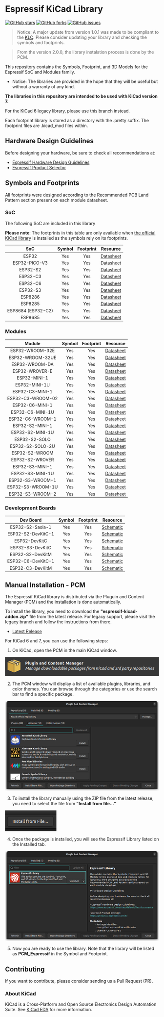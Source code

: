 # Espressif KiCad Library

[![GitHub stars](https://img.shields.io/github/stars/espressif/kicad-libraries)](https://github.com/espressif/kicad-libraries/stargazers)
[![GitHub forks](https://img.shields.io/github/forks/espressif/kicad-libraries)](https://github.com/espressif/kicad-libraries/network)
[![GitHub issues](https://img.shields.io/github/issues/espressif/kicad-libraries)](https://github.com/espressif/kicad-libraries/issues)

> Notice: A major update from version 1.0.1 was made to be compliant to the [KLC](https://klc.kicad.org/). Please consider updating your library and checking the symbols and footprints.

> From the version 2.0.0, the library instalation process is done by the PCM.

This repository contains the Symbols, Footprint, and 3D Models for the Espressif SoC and Modules family.


* Notice: The libraries are provided in the hope that they will be useful but without a warranty of any kind.

**The libraries in this repository are intended to be used with KiCad version 7.**

For the KiCad 6 legacy library, please use [this branch](https://github.com/espressif/kicad-libraries/tree/legacy_kicad6) instead.

Each footprint library is stored as a directory with the .pretty suffix. The footprint files are .kicad_mod files within.

## Hardware Design Guidelines

Before designing your hardware, be sure to check all recommendations at:

* [Espressif Hardware Design Guidelines](https://www.espressif.com/sites/default/files/documentation/esp32_hardware_design_guidelines_en.pdf)
* [Espressif Product Selector](https://products.espressif.com/#/)

## Symbols and Footprints

All footprints were designed according to the Recommended PCB Land Pattern section present on each module datasheet.

### SoC

The following SoC are included in this library

**Please note**: The footprints in this table are only available when [the official KiCad library](https://gitlab.com/kicad/libraries/kicad-footprints) is installed as the symbols rely on its footprints.

| SoC               | Symbol | Footprint | Resource                                                                                               |
|:-----------------:|:------:|:---------:|:------------------------------------------------------------------------------------------------------:|
|ESP32              |Yes     |Yes        |[Datasheet](https://www.espressif.com/sites/default/files/documentation/esp32_datasheet_en.pdf)         |
|ESP32-PICO-V3      |Yes     |Yes        |[Datasheet](https://www.espressif.com/sites/default/files/documentation/esp32-pico-v3_datasheet_en.pdf) |
|ESP32-S2           |Yes     |Yes        |[Datasheet](https://www.espressif.com/sites/default/files/documentation/esp32-s2_datasheet_en.pdf)      |
|ESP32-C3           |Yes     |Yes        |[Datasheet](https://www.espressif.com/sites/default/files/documentation/esp32-c3_datasheet_en.pdf)      |
|ESP32-C6           |Yes     |Yes        |[Datasheet](https://www.espressif.com/sites/default/files/documentation/esp32-c6_datasheet_en.pdf)      |
|ESP32-S3           |Yes     |Yes        |[Datasheet](https://www.espressif.com/sites/default/files/documentation/esp32-s3_datasheet_en.pdf)      |
|ESP8286            |Yes     |Yes        |[Datasheet](https://www.espressif.com/sites/default/files/documentation/0a-esp8266ex_datasheet_en.pdf)  |
|ESP8285            |Yes     |Yes        |[Datasheet](https://www.espressif.com/sites/default/files/documentation/0a-esp8285_datasheet_en.pdf)    |
|ESP8684 (ESP32-C2) |Yes     |Yes        |[Datasheet](https://www.espressif.com/sites/default/files/documentation/esp8684_datasheet_en.pdf)       |
|ESP8685            |Yes     |Yes        |[Datasheet](https://www.espressif.com/sites/default/files/documentation/esp8685_datasheet_en.pdf)       |

### Modules

| Module           | Symbol | Footprint | Resource                                                                                                                    |
|:----------------:|:------:|:---------:|:---------------------------------------------------------------------------------------------------------------------------:|
|ESP32-WROOM-32E   |Yes     |Yes        |[Datasheet](https://www.espressif.com/sites/default/files/documentation/esp32-wroom-32e_esp32-wroom-32ue_datasheet_en.pdf)   |
|ESP32-WROOM-32UE  |Yes     |Yes        |[Datasheet](https://www.espressif.com/sites/default/files/documentation/esp32-wroom-32e_esp32-wroom-32ue_datasheet_en.pdf)   |
|ESP32-WROOM-DA    |Yes     |Yes        |[Datasheet](https://www.espressif.com/sites/default/files/documentation/esp32-wroom-da_datasheet_en.pdf)                     |
|ESP32-WROVER-E    |Yes     |Yes        |[Datasheet](https://www.espressif.com/sites/default/files/documentation/esp32-wrover-e_esp32-wrover-ie_datasheet_en.pdf)     |
|ESP32-MINI-1      |Yes     |Yes        |[Datasheet](https://www.espressif.com/sites/default/files/documentation/esp32-mini-1_datasheet_en.pdf)                       |
|ESP32-MINI-1U     |Yes     |Yes        |[Datasheet](https://www.espressif.com/sites/default/files/documentation/esp32-mini-1_datasheet_en.pdf)                       |
|ESP32-C3-MINI-1   |Yes     |Yes        |[Datasheet](https://www.espressif.com/sites/default/files/documentation/esp32-c3-mini-1_datasheet_en.pdf)                    |
|ESP32-C3-WROOM-02 |Yes     |Yes        |[Datasheet](https://www.espressif.com/sites/default/files/documentation/esp32-c3-wroom-02_datasheet_en.pdf)                  |
|ESP32-C6-MINI-1   |Yes     |Yes        |[Datasheet](https://www.espressif.com/sites/default/files/documentation/esp32-c6-mini-1_datasheet_en.pdf)                    |
|ESP32-C6-MINI-1U  |Yes     |Yes        |[Datasheet](https://www.espressif.com/sites/default/files/documentation/esp32-c6-mini-1_datasheet_en.pdf)                    |
|ESP32-C6-WROOM-1  |Yes     |Yes        |[Datasheet](https://www.espressif.com/sites/default/files/documentation/esp32-c6-wroom-1_datasheet_en.pdf)                   |
|ESP32-S2-MINI-1   |Yes     |Yes        |[Datasheet](https://www.espressif.com/sites/default/files/documentation/esp32-s2-mini-1_esp32-s2-mini-1u_datasheet_en.pdf)   |
|ESP32-S2-MINI-1U  |Yes     |Yes        |[Datasheet](https://www.espressif.com/sites/default/files/documentation/esp32-s2-mini-1_esp32-s2-mini-1u_datasheet_en.pdf)   |
|ESP32-S2-SOLO     |Yes     |Yes        |[Datasheet](https://www.espressif.com/sites/default/files/documentation/esp32-s2-solo_esp32-s2-solo-u_datasheet_en.pdf)      |
|ESP32-S2-SOLO-2U  |Yes     |Yes        |[Datasheet](https://www.espressif.com/sites/default/files/documentation/esp32-s2-solo-2_esp32-s2-solo-2u_datasheet_en.pdf)   |
|ESP32-S2-WROOM    |Yes     |Yes        |[Datasheet](https://www.espressif.com/sites/default/files/documentation/esp32-s2-wroom_esp32-s2-wroom-i_datasheet_en.pdf)    |
|ESP32-S2-WROVER   |Yes     |Yes        |[Datasheet](https://www.espressif.com/sites/default/files/documentation/esp32-s2-wrover_esp32-s2-wrover-i_datasheet_en.pdf)  |
|ESP32-S3-MINI-1   |Yes     |Yes        |[Datasheet](https://www.espressif.com/sites/default/files/documentation/esp32-s3-mini-1_mini-1u_datasheet_en.pdf)            |
|ESP32-S3-MINI-1U  |Yes     |Yes        |[Datasheet](https://www.espressif.com/sites/default/files/documentation/esp32-s3-mini-1_mini-1u_datasheet_en.pdf)            |
|ESP32-S3-WROOM-1  |Yes     |Yes        |[Datasheet](https://www.espressif.com/sites/default/files/documentation/esp32-s3-wroom-1_wroom-1u_datasheet_en.pdf)          |
|ESP32-S3-WROOM-1U |Yes     |Yes        |[Datasheet](https://www.espressif.com/sites/default/files/documentation/esp32-s3-wroom-1_wroom-1u_datasheet_en.pdf)          |
|ESP32-S3-WROOM-2  |Yes     |Yes        |[Datasheet](https://www.espressif.com/sites/default/files/documentation/esp32-s3-wroom-2_datasheet_en.pdf)                   |

### Development Boards

| Dev Board       | Symbol | Footprint | Resource                                                                                    |
|:---------------:|:------:|:---------:|:-------------------------------------------------------------------------------------------:|
|ESP32-S2-Saola-1 |Yes     |Yes        |[Schematic](https://dl.espressif.com/dl/schematics/ESP32-S2-SAOLA-1_V1.1_schematics.pdf)     |
|ESP32-S2-DevKitC-1|Yes    |Yes        |[Schematic](https://dl.espressif.com/dl/schematics/esp-idf/SCH_ESP32-S2-DEVKITC-1_V1_20220817.pdf) |
|ESP32-DevKitC    |Yes     |Yes        |[Schematic](https://dl.espressif.com/dl/schematics/esp32_devkitc_v4-sch.pdf)                 |
|ESP32-S3-DevKitC |Yes     |Yes        |[Schematic](https://dl.espressif.com/dl/schematics/SCH_ESP32-S3-DevKitC-1_V1.1_20220413.pdf) |
|ESP32-S2-DevKitM |Yes     |Yes        |[Schematic](https://dl.espressif.com/dl/schematics/ESP32-S2-DevKitM-1_V1_Schematics.pdf)     |
|ESP32-C6-DevKitC-1|Yes    |Yes        |[Schematic](https://docs.espressif.com/projects/espressif-esp-dev-kits/en/latest/_static/esp32-c6-devkitc-1/schematics/esp32-c6-devkitc-1-schematics_v1.2.pdf)     |
|ESP32-C3-DevKitM |Yes     |Yes        |[Schematic](https://dl.espressif.com/dl/schematics/SCH_ESP32-C3-DEVKITM-1_V1_20200915A.pdf)  |

## Manual Installation - PCM

The Espressif KiCad library is distributed via the Pluguin and Content Manager (PCM) and the installation is done automatically.

To install the library, you need to download the **"espressif-kicad-addon.zip"** file from the latest release. For legacy support, please visit the legacy branch and follow the instructions from there.

* [Latest Release](https://github.com/espressif/kicad-libraries/releases/latest)

For KiCad 6 and 7, you can use the following steps:

1. On KiCad, open the PCM in the main KiCad window.

![First Step](resources/pcm_install_step-1.png)

2. The PCM window will display a list of available plugins, libraries, and color themes. You can browse through the categories or use the search bar to find a specific package.

![First Step](resources/pcm_install_step-2.png)

3. To install the library manually using the ZIP file from the latest release, you need to select the file from **"Install from file..."**

![First Step](resources/pcm_install_step-3.png)

4. Once the package is installed, you will see the Espressif Library listed on the Installed tab.

![First Step](resources/pcm_install_step-4.png)

5. Now you are ready to use the library. Note that the library will be listed as **PCM_Espressif** in the Symbol and Footprint.

## Contributing

If you want to contribute, please consider sending us a Pull Request (PR).

### About KiCad

KiCad is a Cross-Platform and Open Source Electronics Design Automation Suite. See [KiCad EDA](https://kicad.org/) for more information.
